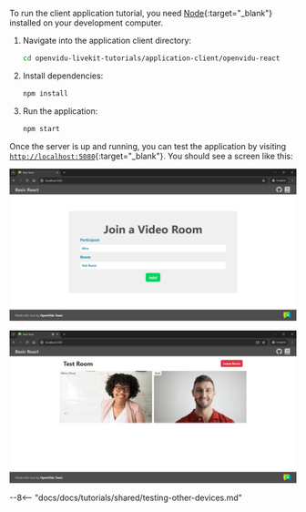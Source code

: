 To run the client application tutorial, you need [Node](https://nodejs.org/en/download){:target="\_blank"} installed on your development computer.

1. Navigate into the application client directory:

    ```bash
    cd openvidu-livekit-tutorials/application-client/openvidu-react
    ```

2. Install dependencies:

    ```bash
    npm install
    ```

3. Run the application:

    ```bash
    npm start
    ```

Once the server is up and running, you can test the application by visiting [`http://localhost:5080`](http://localhost:5080){:target="\_blank"}. You should see a screen like this:

<div class="grid-container">

<div class="grid-50"><p><a class="glightbox" href="../../../../assets/images/application-clients/join-react.png" data-type="image" data-width="100%" data-height="auto" data-desc-position="bottom"><img src="../../../../assets/images/application-clients/join-react.png" loading="lazy"/></a></p></div>

<div class="grid-50"><p><a class="glightbox" href="../../../../assets/images/application-clients/room-react.png" data-type="image" data-width="100%" data-height="auto" data-desc-position="bottom"><img src="../../../../assets/images/application-clients/room-react.png" loading="lazy"/></a></p></div>

</div>

--8<-- "docs/docs/tutorials/shared/testing-other-devices.md"
